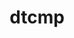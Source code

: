 ---
title: "dtcmp"
layout: cache
categories: [package, develop]
meta: {"compilers": ["cce@=18.0.0", "gcc@=10.3.0", "gcc@=11.4.0", "gcc@=7.5.0", "gcc@=9.4.0", "oneapi@=2024.2.1"], "num_specs": 38, "num_specs_by_stack": {"e4s": 5, "e4s-cray-rhel": 3, "e4s-cray-sles": 1, "e4s-neoverse-v2": 5, "e4s-neoverse_v1": 3, "e4s-oneapi": 8, "e4s-power": 1, "radiuss": 6, "root": 38, "tutorial": 5}, "oss": ["rhel8", "sle_hpc15", "ubuntu18.04", "ubuntu20.04", "ubuntu22.04"], "platforms": ["linux"], "stacks": ["e4s", "e4s-cray-rhel", "e4s-cray-sles", "e4s-neoverse-v2", "e4s-neoverse_v1", "e4s-oneapi", "e4s-power", "radiuss", "root", "tutorial"], "targets": ["neoverse_v1", "neoverse_v2", "ppc64le", "x86_64_v3", "x86_64_v4"], "versions": ["1.1.5"]}
spec_details: [{"compiler": "cce@=18.0.0", "hash": "465wotiv7kdj3b4lg7377riqjuvck42j", "os": "rhel8", "platform": "linux", "size": "-", "stacks": ["e4s-cray-rhel", "root"], "tarball": "https://binaries.spack.io/develop/build_cache/linux-rhel8-x86_64_v3/cce-18.0.0/dtcmp-1.1.5/linux-rhel8-x86_64_v3-cce-18.0.0-dtcmp-1.1.5-465wotiv7kdj3b4lg7377riqjuvck42j.spack", "target": "x86_64_v3", "variants": ["build_system=autotools", "+shared"], "versions": ["1.1.5"]}, {"compiler": "cce@=18.0.0", "hash": "bgikftsxewtxgco3dscrziv7f6qrhz73", "os": "rhel8", "platform": "linux", "size": "-", "stacks": ["e4s-cray-rhel", "root"], "tarball": "https://binaries.spack.io/develop/build_cache/linux-rhel8-x86_64_v3/cce-18.0.0/dtcmp-1.1.5/linux-rhel8-x86_64_v3-cce-18.0.0-dtcmp-1.1.5-bgikftsxewtxgco3dscrziv7f6qrhz73.spack", "target": "x86_64_v3", "variants": ["build_system=autotools", "+shared"], "versions": ["1.1.5"]}, {"compiler": "cce@=18.0.0", "hash": "no7ujrgoukuvbrhoorkaqqef74xfwydm", "os": "rhel8", "platform": "linux", "size": "-", "stacks": ["e4s-cray-rhel", "root"], "tarball": "https://binaries.spack.io/develop/build_cache/linux-rhel8-x86_64_v3/cce-18.0.0/dtcmp-1.1.5/linux-rhel8-x86_64_v3-cce-18.0.0-dtcmp-1.1.5-no7ujrgoukuvbrhoorkaqqef74xfwydm.spack", "target": "x86_64_v3", "variants": ["build_system=autotools", "+shared"], "versions": ["1.1.5"]}, {"compiler": "gcc@=10.3.0", "hash": "if5ny6ilh6v456uvv6zlk4akl25ydiv5", "os": "sle_hpc15", "platform": "linux", "size": "-", "stacks": ["e4s-cray-sles", "root"], "tarball": "https://binaries.spack.io/develop/build_cache/linux-sle_hpc15-x86_64_v4/gcc-10.3.0/dtcmp-1.1.5/linux-sle_hpc15-x86_64_v4-gcc-10.3.0-dtcmp-1.1.5-if5ny6ilh6v456uvv6zlk4akl25ydiv5.spack", "target": "x86_64_v4", "variants": ["build_system=autotools", "+shared"], "versions": ["1.1.5"]}, {"compiler": "gcc@=7.5.0", "hash": "a3kdske3liggevncfrdqcgbae4vrdppy", "os": "ubuntu18.04", "platform": "linux", "size": "-", "stacks": ["radiuss", "root"], "tarball": "https://binaries.spack.io/develop/build_cache/linux-ubuntu18.04-x86_64_v3/gcc-7.5.0/dtcmp-1.1.5/linux-ubuntu18.04-x86_64_v3-gcc-7.5.0-dtcmp-1.1.5-a3kdske3liggevncfrdqcgbae4vrdppy.spack", "target": "x86_64_v3", "variants": ["build_system=autotools", "+shared"], "versions": ["1.1.5"]}, {"compiler": "gcc@=7.5.0", "hash": "drdf6kambvvwxlx2dgiaycpdh6c2uhcs", "os": "ubuntu18.04", "platform": "linux", "size": "-", "stacks": ["root"], "tarball": "https://binaries.spack.io/develop/build_cache/linux-ubuntu18.04-x86_64_v3/gcc-7.5.0/dtcmp-1.1.5/linux-ubuntu18.04-x86_64_v3-gcc-7.5.0-dtcmp-1.1.5-drdf6kambvvwxlx2dgiaycpdh6c2uhcs.spack", "target": "x86_64_v3", "variants": ["build_system=autotools", "+shared"], "versions": ["1.1.5"]}, {"compiler": "gcc@=7.5.0", "hash": "f6m5ibreduwhc434hwirrcnoskxo53hh", "os": "ubuntu18.04", "platform": "linux", "size": "-", "stacks": ["radiuss", "root"], "tarball": "https://binaries.spack.io/develop/build_cache/linux-ubuntu18.04-x86_64_v3/gcc-7.5.0/dtcmp-1.1.5/linux-ubuntu18.04-x86_64_v3-gcc-7.5.0-dtcmp-1.1.5-f6m5ibreduwhc434hwirrcnoskxo53hh.spack", "target": "x86_64_v3", "variants": ["build_system=autotools", "+shared"], "versions": ["1.1.5"]}, {"compiler": "gcc@=7.5.0", "hash": "gzb7mlbuewola5dvg4o7txffxgysl7hj", "os": "ubuntu18.04", "platform": "linux", "size": "-", "stacks": ["radiuss", "root"], "tarball": "https://binaries.spack.io/develop/build_cache/linux-ubuntu18.04-x86_64_v3/gcc-7.5.0/dtcmp-1.1.5/linux-ubuntu18.04-x86_64_v3-gcc-7.5.0-dtcmp-1.1.5-gzb7mlbuewola5dvg4o7txffxgysl7hj.spack", "target": "x86_64_v3", "variants": ["build_system=autotools", "+shared"], "versions": ["1.1.5"]}, {"compiler": "gcc@=7.5.0", "hash": "lnonrqnocjchklnr25hiqucbqii6vn3t", "os": "ubuntu18.04", "platform": "linux", "size": "-", "stacks": ["radiuss", "root"], "tarball": "https://binaries.spack.io/develop/build_cache/linux-ubuntu18.04-x86_64_v3/gcc-7.5.0/dtcmp-1.1.5/linux-ubuntu18.04-x86_64_v3-gcc-7.5.0-dtcmp-1.1.5-lnonrqnocjchklnr25hiqucbqii6vn3t.spack", "target": "x86_64_v3", "variants": ["build_system=autotools", "+shared"], "versions": ["1.1.5"]}, {"compiler": "gcc@=7.5.0", "hash": "p4yty4futxr3nqwoakyvpmlyks77vflg", "os": "ubuntu18.04", "platform": "linux", "size": "-", "stacks": ["radiuss", "root"], "tarball": "https://binaries.spack.io/develop/build_cache/linux-ubuntu18.04-x86_64_v3/gcc-7.5.0/dtcmp-1.1.5/linux-ubuntu18.04-x86_64_v3-gcc-7.5.0-dtcmp-1.1.5-p4yty4futxr3nqwoakyvpmlyks77vflg.spack", "target": "x86_64_v3", "variants": ["build_system=autotools", "+shared"], "versions": ["1.1.5"]}, {"compiler": "gcc@=7.5.0", "hash": "yfsxlpef6kiggfr2ow5f5m4iuielfqp6", "os": "ubuntu18.04", "platform": "linux", "size": "-", "stacks": ["radiuss", "root"], "tarball": "https://binaries.spack.io/develop/build_cache/linux-ubuntu18.04-x86_64_v3/gcc-7.5.0/dtcmp-1.1.5/linux-ubuntu18.04-x86_64_v3-gcc-7.5.0-dtcmp-1.1.5-yfsxlpef6kiggfr2ow5f5m4iuielfqp6.spack", "target": "x86_64_v3", "variants": ["build_system=autotools", "+shared"], "versions": ["1.1.5"]}, {"compiler": "gcc@=9.4.0", "hash": "75zwf2d3hhbmjnsclaxrm6wjfd5dgjej", "os": "ubuntu20.04", "platform": "linux", "size": "-", "stacks": ["e4s-power", "root"], "tarball": "https://binaries.spack.io/develop/build_cache/linux-ubuntu20.04-ppc64le/gcc-9.4.0/dtcmp-1.1.5/linux-ubuntu20.04-ppc64le-gcc-9.4.0-dtcmp-1.1.5-75zwf2d3hhbmjnsclaxrm6wjfd5dgjej.spack", "target": "ppc64le", "variants": ["build_system=autotools", "+shared"], "versions": ["1.1.5"]}, {"compiler": "gcc@=11.4.0", "hash": "6s5qzjji5oibz3k2syy4guzxawv5viyo", "os": "ubuntu22.04", "platform": "linux", "size": "-", "stacks": ["e4s-neoverse_v1", "root"], "tarball": "https://binaries.spack.io/develop/build_cache/linux-ubuntu22.04-neoverse_v1/gcc-11.4.0/dtcmp-1.1.5/linux-ubuntu22.04-neoverse_v1-gcc-11.4.0-dtcmp-1.1.5-6s5qzjji5oibz3k2syy4guzxawv5viyo.spack", "target": "neoverse_v1", "variants": ["build_system=autotools", "+shared"], "versions": ["1.1.5"]}, {"compiler": "gcc@=11.4.0", "hash": "cumnzvd2f2dwexqiiiftjig2vfquq64z", "os": "ubuntu22.04", "platform": "linux", "size": "-", "stacks": ["e4s-neoverse_v1", "root"], "tarball": "https://binaries.spack.io/develop/build_cache/linux-ubuntu22.04-neoverse_v1/gcc-11.4.0/dtcmp-1.1.5/linux-ubuntu22.04-neoverse_v1-gcc-11.4.0-dtcmp-1.1.5-cumnzvd2f2dwexqiiiftjig2vfquq64z.spack", "target": "neoverse_v1", "variants": ["build_system=autotools", "+shared"], "versions": ["1.1.5"]}, {"compiler": "gcc@=11.4.0", "hash": "kxlni47xqjlfajsai3ilcuwx3nltlflq", "os": "ubuntu22.04", "platform": "linux", "size": "-", "stacks": ["e4s-neoverse_v1", "root"], "tarball": "https://binaries.spack.io/develop/build_cache/linux-ubuntu22.04-neoverse_v1/gcc-11.4.0/dtcmp-1.1.5/linux-ubuntu22.04-neoverse_v1-gcc-11.4.0-dtcmp-1.1.5-kxlni47xqjlfajsai3ilcuwx3nltlflq.spack", "target": "neoverse_v1", "variants": ["build_system=autotools", "+shared"], "versions": ["1.1.5"]}, {"compiler": "gcc@=11.4.0", "hash": "2v2zocqqe3bormeez3vxvxfvg2yyerkd", "os": "ubuntu22.04", "platform": "linux", "size": "-", "stacks": ["e4s-neoverse-v2", "root"], "tarball": "https://binaries.spack.io/develop/build_cache/linux-ubuntu22.04-neoverse_v2/gcc-11.4.0/dtcmp-1.1.5/linux-ubuntu22.04-neoverse_v2-gcc-11.4.0-dtcmp-1.1.5-2v2zocqqe3bormeez3vxvxfvg2yyerkd.spack", "target": "neoverse_v2", "variants": ["build_system=autotools", "+shared"], "versions": ["1.1.5"]}, {"compiler": "gcc@=11.4.0", "hash": "56soe6rswzdvsdrji6cfxt3irhuswvpa", "os": "ubuntu22.04", "platform": "linux", "size": "-", "stacks": ["e4s-neoverse-v2", "root"], "tarball": "https://binaries.spack.io/develop/build_cache/linux-ubuntu22.04-neoverse_v2/gcc-11.4.0/dtcmp-1.1.5/linux-ubuntu22.04-neoverse_v2-gcc-11.4.0-dtcmp-1.1.5-56soe6rswzdvsdrji6cfxt3irhuswvpa.spack", "target": "neoverse_v2", "variants": ["build_system=autotools", "+shared"], "versions": ["1.1.5"]}, {"compiler": "gcc@=11.4.0", "hash": "ef4pamph3ye5f6ixjdc4hhfo4dvnsbkl", "os": "ubuntu22.04", "platform": "linux", "size": "-", "stacks": ["e4s-neoverse-v2", "root"], "tarball": "https://binaries.spack.io/develop/build_cache/linux-ubuntu22.04-neoverse_v2/gcc-11.4.0/dtcmp-1.1.5/linux-ubuntu22.04-neoverse_v2-gcc-11.4.0-dtcmp-1.1.5-ef4pamph3ye5f6ixjdc4hhfo4dvnsbkl.spack", "target": "neoverse_v2", "variants": ["build_system=autotools", "+shared"], "versions": ["1.1.5"]}, {"compiler": "gcc@=11.4.0", "hash": "uavmqoa7ptr77zbp7bzrxtutdxbckbls", "os": "ubuntu22.04", "platform": "linux", "size": "-", "stacks": ["e4s-neoverse-v2", "root"], "tarball": "https://binaries.spack.io/develop/build_cache/linux-ubuntu22.04-neoverse_v2/gcc-11.4.0/dtcmp-1.1.5/linux-ubuntu22.04-neoverse_v2-gcc-11.4.0-dtcmp-1.1.5-uavmqoa7ptr77zbp7bzrxtutdxbckbls.spack", "target": "neoverse_v2", "variants": ["build_system=autotools", "+shared"], "versions": ["1.1.5"]}, {"compiler": "gcc@=11.4.0", "hash": "wdtobwoal2ubg7h2rcfvqxy7wvnwozex", "os": "ubuntu22.04", "platform": "linux", "size": "-", "stacks": ["e4s-neoverse-v2", "root"], "tarball": "https://binaries.spack.io/develop/build_cache/linux-ubuntu22.04-neoverse_v2/gcc-11.4.0/dtcmp-1.1.5/linux-ubuntu22.04-neoverse_v2-gcc-11.4.0-dtcmp-1.1.5-wdtobwoal2ubg7h2rcfvqxy7wvnwozex.spack", "target": "neoverse_v2", "variants": ["build_system=autotools", "+shared"], "versions": ["1.1.5"]}, {"compiler": "gcc@=11.4.0", "hash": "4op5gsz4s3whlzbgecdmhy7s6rgn6dzs", "os": "ubuntu22.04", "platform": "linux", "size": "-", "stacks": ["root", "tutorial"], "tarball": "https://binaries.spack.io/develop/build_cache/linux-ubuntu22.04-x86_64_v3/gcc-11.4.0/dtcmp-1.1.5/linux-ubuntu22.04-x86_64_v3-gcc-11.4.0-dtcmp-1.1.5-4op5gsz4s3whlzbgecdmhy7s6rgn6dzs.spack", "target": "x86_64_v3", "variants": ["build_system=autotools", "+shared"], "versions": ["1.1.5"]}, {"compiler": "gcc@=11.4.0", "hash": "5tdvidrlsex4a7rs6oaub4hw7gqm4pdd", "os": "ubuntu22.04", "platform": "linux", "size": "-", "stacks": ["e4s", "root"], "tarball": "https://binaries.spack.io/develop/build_cache/linux-ubuntu22.04-x86_64_v3/gcc-11.4.0/dtcmp-1.1.5/linux-ubuntu22.04-x86_64_v3-gcc-11.4.0-dtcmp-1.1.5-5tdvidrlsex4a7rs6oaub4hw7gqm4pdd.spack", "target": "x86_64_v3", "variants": ["build_system=autotools", "+shared"], "versions": ["1.1.5"]}, {"compiler": "gcc@=11.4.0", "hash": "az6kcgzwld6ksnipeqxaggakejrz6zls", "os": "ubuntu22.04", "platform": "linux", "size": "-", "stacks": ["root", "tutorial"], "tarball": "https://binaries.spack.io/develop/build_cache/linux-ubuntu22.04-x86_64_v3/gcc-11.4.0/dtcmp-1.1.5/linux-ubuntu22.04-x86_64_v3-gcc-11.4.0-dtcmp-1.1.5-az6kcgzwld6ksnipeqxaggakejrz6zls.spack", "target": "x86_64_v3", "variants": ["build_system=autotools", "+shared"], "versions": ["1.1.5"]}, {"compiler": "gcc@=11.4.0", "hash": "cb7sxepm4344mvmiv6aueety5alv7zkv", "os": "ubuntu22.04", "platform": "linux", "size": "-", "stacks": ["e4s", "root"], "tarball": "https://binaries.spack.io/develop/build_cache/linux-ubuntu22.04-x86_64_v3/gcc-11.4.0/dtcmp-1.1.5/linux-ubuntu22.04-x86_64_v3-gcc-11.4.0-dtcmp-1.1.5-cb7sxepm4344mvmiv6aueety5alv7zkv.spack", "target": "x86_64_v3", "variants": ["build_system=autotools", "+shared"], "versions": ["1.1.5"]}, {"compiler": "gcc@=11.4.0", "hash": "eamrrhxmbxq3t7porl4obevajjb7lelr", "os": "ubuntu22.04", "platform": "linux", "size": "-", "stacks": ["e4s", "root"], "tarball": "https://binaries.spack.io/develop/build_cache/linux-ubuntu22.04-x86_64_v3/gcc-11.4.0/dtcmp-1.1.5/linux-ubuntu22.04-x86_64_v3-gcc-11.4.0-dtcmp-1.1.5-eamrrhxmbxq3t7porl4obevajjb7lelr.spack", "target": "x86_64_v3", "variants": ["build_system=autotools", "+shared"], "versions": ["1.1.5"]}, {"compiler": "gcc@=11.4.0", "hash": "hv4v4b5zklw6f7ixnu3a52tphdmyl5xe", "os": "ubuntu22.04", "platform": "linux", "size": "-", "stacks": ["e4s", "root"], "tarball": "https://binaries.spack.io/develop/build_cache/linux-ubuntu22.04-x86_64_v3/gcc-11.4.0/dtcmp-1.1.5/linux-ubuntu22.04-x86_64_v3-gcc-11.4.0-dtcmp-1.1.5-hv4v4b5zklw6f7ixnu3a52tphdmyl5xe.spack", "target": "x86_64_v3", "variants": ["build_system=autotools", "+shared"], "versions": ["1.1.5"]}, {"compiler": "gcc@=11.4.0", "hash": "r7ooetomh3i4w22df7ojblatkzzn6xkk", "os": "ubuntu22.04", "platform": "linux", "size": "-", "stacks": ["root", "tutorial"], "tarball": "https://binaries.spack.io/develop/build_cache/linux-ubuntu22.04-x86_64_v3/gcc-11.4.0/dtcmp-1.1.5/linux-ubuntu22.04-x86_64_v3-gcc-11.4.0-dtcmp-1.1.5-r7ooetomh3i4w22df7ojblatkzzn6xkk.spack", "target": "x86_64_v3", "variants": ["build_system=autotools", "+shared"], "versions": ["1.1.5"]}, {"compiler": "gcc@=11.4.0", "hash": "rcx7k2opqacwfvtqnya7mshqot6qw252", "os": "ubuntu22.04", "platform": "linux", "size": "-", "stacks": ["root", "tutorial"], "tarball": "https://binaries.spack.io/develop/build_cache/linux-ubuntu22.04-x86_64_v3/gcc-11.4.0/dtcmp-1.1.5/linux-ubuntu22.04-x86_64_v3-gcc-11.4.0-dtcmp-1.1.5-rcx7k2opqacwfvtqnya7mshqot6qw252.spack", "target": "x86_64_v3", "variants": ["build_system=autotools", "+shared"], "versions": ["1.1.5"]}, {"compiler": "gcc@=11.4.0", "hash": "wd35pasnvxkamacndd55tyuwflieo36o", "os": "ubuntu22.04", "platform": "linux", "size": "-", "stacks": ["e4s", "root"], "tarball": "https://binaries.spack.io/develop/build_cache/linux-ubuntu22.04-x86_64_v3/gcc-11.4.0/dtcmp-1.1.5/linux-ubuntu22.04-x86_64_v3-gcc-11.4.0-dtcmp-1.1.5-wd35pasnvxkamacndd55tyuwflieo36o.spack", "target": "x86_64_v3", "variants": ["build_system=autotools", "+shared"], "versions": ["1.1.5"]}, {"compiler": "gcc@=11.4.0", "hash": "wfqpe7xkhorb2mu3pzu5mqdj6qpn3es6", "os": "ubuntu22.04", "platform": "linux", "size": "-", "stacks": ["root", "tutorial"], "tarball": "https://binaries.spack.io/develop/build_cache/linux-ubuntu22.04-x86_64_v3/gcc-11.4.0/dtcmp-1.1.5/linux-ubuntu22.04-x86_64_v3-gcc-11.4.0-dtcmp-1.1.5-wfqpe7xkhorb2mu3pzu5mqdj6qpn3es6.spack", "target": "x86_64_v3", "variants": ["build_system=autotools", "+shared"], "versions": ["1.1.5"]}, {"compiler": "oneapi@=2024.2.1", "hash": "4tgbd7bngpov23mv277yxdwgy4tqbtze", "os": "ubuntu22.04", "platform": "linux", "size": "-", "stacks": ["e4s-oneapi", "root"], "tarball": "https://binaries.spack.io/develop/build_cache/linux-ubuntu22.04-x86_64_v3/oneapi-2024.2.1/dtcmp-1.1.5/linux-ubuntu22.04-x86_64_v3-oneapi-2024.2.1-dtcmp-1.1.5-4tgbd7bngpov23mv277yxdwgy4tqbtze.spack", "target": "x86_64_v3", "variants": ["build_system=autotools", "+shared"], "versions": ["1.1.5"]}, {"compiler": "oneapi@=2024.2.1", "hash": "5a6igalupgiohrub7szggyfojqrgiyxi", "os": "ubuntu22.04", "platform": "linux", "size": "-", "stacks": ["e4s-oneapi", "root"], "tarball": "https://binaries.spack.io/develop/build_cache/linux-ubuntu22.04-x86_64_v3/oneapi-2024.2.1/dtcmp-1.1.5/linux-ubuntu22.04-x86_64_v3-oneapi-2024.2.1-dtcmp-1.1.5-5a6igalupgiohrub7szggyfojqrgiyxi.spack", "target": "x86_64_v3", "variants": ["build_system=autotools", "+shared"], "versions": ["1.1.5"]}, {"compiler": "oneapi@=2024.2.1", "hash": "62y6bae6laxooeiqz2jiaqyeakhkzeo7", "os": "ubuntu22.04", "platform": "linux", "size": "-", "stacks": ["e4s-oneapi", "root"], "tarball": "https://binaries.spack.io/develop/build_cache/linux-ubuntu22.04-x86_64_v3/oneapi-2024.2.1/dtcmp-1.1.5/linux-ubuntu22.04-x86_64_v3-oneapi-2024.2.1-dtcmp-1.1.5-62y6bae6laxooeiqz2jiaqyeakhkzeo7.spack", "target": "x86_64_v3", "variants": ["build_system=autotools", "+shared"], "versions": ["1.1.5"]}, {"compiler": "oneapi@=2024.2.1", "hash": "7t36g2hzs5g3a4tfbwd7kzrug4h3hkhf", "os": "ubuntu22.04", "platform": "linux", "size": "-", "stacks": ["e4s-oneapi", "root"], "tarball": "https://binaries.spack.io/develop/build_cache/linux-ubuntu22.04-x86_64_v3/oneapi-2024.2.1/dtcmp-1.1.5/linux-ubuntu22.04-x86_64_v3-oneapi-2024.2.1-dtcmp-1.1.5-7t36g2hzs5g3a4tfbwd7kzrug4h3hkhf.spack", "target": "x86_64_v3", "variants": ["build_system=autotools", "+shared"], "versions": ["1.1.5"]}, {"compiler": "oneapi@=2024.2.1", "hash": "hayt4uvoxdmkhp2vylwbwilgwrwf32ic", "os": "ubuntu22.04", "platform": "linux", "size": "-", "stacks": ["e4s-oneapi", "root"], "tarball": "https://binaries.spack.io/develop/build_cache/linux-ubuntu22.04-x86_64_v3/oneapi-2024.2.1/dtcmp-1.1.5/linux-ubuntu22.04-x86_64_v3-oneapi-2024.2.1-dtcmp-1.1.5-hayt4uvoxdmkhp2vylwbwilgwrwf32ic.spack", "target": "x86_64_v3", "variants": ["build_system=autotools", "+shared"], "versions": ["1.1.5"]}, {"compiler": "oneapi@=2024.2.1", "hash": "ithmm4fxs4mqpqutmxjfhks76wgwdy4z", "os": "ubuntu22.04", "platform": "linux", "size": "-", "stacks": ["e4s-oneapi", "root"], "tarball": "https://binaries.spack.io/develop/build_cache/linux-ubuntu22.04-x86_64_v3/oneapi-2024.2.1/dtcmp-1.1.5/linux-ubuntu22.04-x86_64_v3-oneapi-2024.2.1-dtcmp-1.1.5-ithmm4fxs4mqpqutmxjfhks76wgwdy4z.spack", "target": "x86_64_v3", "variants": ["build_system=autotools", "+shared"], "versions": ["1.1.5"]}, {"compiler": "oneapi@=2024.2.1", "hash": "oxq3s3gsyuwat3vhnygii36e2t6m6tq3", "os": "ubuntu22.04", "platform": "linux", "size": "-", "stacks": ["e4s-oneapi", "root"], "tarball": "https://binaries.spack.io/develop/build_cache/linux-ubuntu22.04-x86_64_v3/oneapi-2024.2.1/dtcmp-1.1.5/linux-ubuntu22.04-x86_64_v3-oneapi-2024.2.1-dtcmp-1.1.5-oxq3s3gsyuwat3vhnygii36e2t6m6tq3.spack", "target": "x86_64_v3", "variants": ["build_system=autotools", "+shared"], "versions": ["1.1.5"]}, {"compiler": "oneapi@=2024.2.1", "hash": "r5tfrpmoozva2xv5ngrlsi5duvemegit", "os": "ubuntu22.04", "platform": "linux", "size": "-", "stacks": ["e4s-oneapi", "root"], "tarball": "https://binaries.spack.io/develop/build_cache/linux-ubuntu22.04-x86_64_v3/oneapi-2024.2.1/dtcmp-1.1.5/linux-ubuntu22.04-x86_64_v3-oneapi-2024.2.1-dtcmp-1.1.5-r5tfrpmoozva2xv5ngrlsi5duvemegit.spack", "target": "x86_64_v3", "variants": ["build_system=autotools", "+shared"], "versions": ["1.1.5"]}]
---